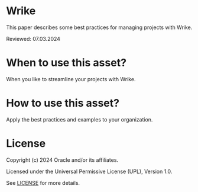 # Wrike

This paper describes some best practices for managing projects with Wrike.

Reviewed: 07.03.2024

# When to use this asset?

When you like to streamline your projects with Wrike.

# How to use this asset?

Apply the best practices and examples to your organization.

# License

Copyright (c) 2024 Oracle and/or its affiliates.

Licensed under the Universal Permissive License (UPL), Version 1.0.

See [LICENSE](https://github.com/oracle-devrel/technology-engineering/blob/main/LICENSE) for more details.
